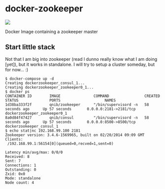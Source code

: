 # docker-zookeeper
[![](https://badge.imagelayers.io/qnib/zookeeper:latest.svg)](https://imagelayers.io/?images=qnib/zookeeper:latest 'Get your own badge on imagelayers.io')

Docker Image containing a zookeeper master

## Start little stack

Not that I am big into zookeeper (read I dunno really know what I am doing [yet]), but it works in standalone.
I will try to setup a cluster someday, but for now... :)

```
$ docker-compose up -d
Creating dockerzookeeper_consul_1...
Creating dockerzookeeper_zookeeper0_1...
$ docker ps
CONTAINER ID        IMAGE               COMMAND                CREATED             STATUS              PORTS                    NAMES
1d38ba333f2f        qnib/zookeeper      "/bin/supervisord -n   58 seconds ago      Up 57 seconds       0.0.0.0:2181->2181/tcp   dockerzookeeper_zookeeper0_1
8a0d84f47427        qnib/consul         "/bin/supervisord -n   58 seconds ago      Up 57 seconds       0.0.0.0:8500->8500/tcp   dockerzookeeper_consul_1
$ echo stat|nc 192.168.99.100 2181
Zookeeper version: 3.4.6-1569965, built on 02/20/2014 09:09 GMT
Clients:
 /192.168.99.1:56154[0](queued=0,recved=1,sent=0)

Latency min/avg/max: 0/0/0
Received: 8
Sent: 7
Connections: 1
Outstanding: 0
Zxid: 0x0
Mode: standalone
Node count: 4
```

